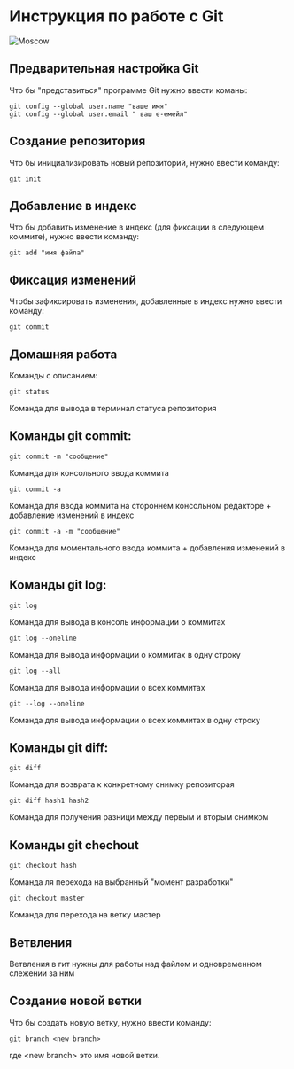 # **Инструкция по работе с Git**


![Moscow](11.JPG)


## Предварительная настройка Git ##

Что бы "представиться" программе Git нужно ввести  команы:

    git config --global user.name "ваше имя"
    git config --global user.email " ваш е-емейл"

## Создание репозитория

Что бы инициализировать новый репозиторий, нужно ввести команду: 

    git init

## Добавление в индекс

Что бы добавить изменение в индекс (для фиксации в следующем коммите), нужно ввести команду:

    git add "имя файла"

## Фиксация изменений 

Чтобы зафиксировать изменения, добавленные в индекс нужно ввести команду:

    git commit 

## Домашняя работа

Команды с описанием:

    git status

Команда для вывода в терминал статуса репозитория

## Команды git commit: 

    git commit -m "сообщение"

Команда для консольного ввода коммита 

    git commit -a 

Команда для ввода коммита на стороннем консольном редакторе + добавление изменений в индекс

    git commit -a -m "сообщение"

Команда для моментального ввода коммита + добавления изменений в индекс

## Команды git log:

    git log

Команда для вывода в консоль информации о коммитах

    git log --oneline

Команда для вывода информации о коммитах в одну строку

    git log --all

Команда для вывода информации о всех коммитах

    git --log --oneline

Команда для вывода информации о всех коммитах в одну строку

## Команды git diff:

    git diff 

Команда для возврата к конкретному снимку репозиторая

    git diff hash1 hash2

Команда для получения разници между первым и вторым снимком

## Команды  git chechout 

    git checkout hash

Команда ля перехода на выбранный "момент разработки"

    git checkout master

Команда для перехода на ветку мастер

## Ветвления

Ветвления в гит нужны для работы над файлом и одновременном слежении за ним

## Создание новой ветки

Что бы создать новую ветку, нужно ввести команду: 

    git branch <new branch>

где \<new branch> это имя новой ветки. 


